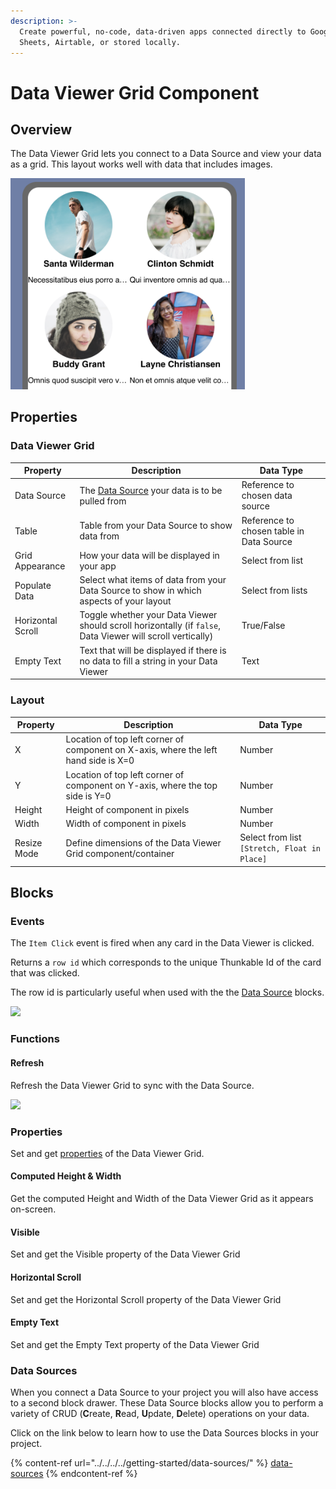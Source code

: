 ```yaml
---
description: >-
  Create powerful, no-code, data-driven apps connected directly to Google
  Sheets, Airtable, or stored locally.
---
```


# Data Viewer Grid Component

## Overview

The Data Viewer Grid lets you connect to a Data Source and view your data as a grid. This layout works well with data that includes images.

<div align="left">

<img src="../../../../.gitbook/assets/Screen Shot 2022-02-04 at 12.44.53 PM.png" alt="Example of a Data viewer Grid. Data is dummy data from Webflow." width="375">

</div>

## Properties

### Data Viewer Grid

| Property          | Description                                                                                                               | Data Type                                |
| ----------------- | ------------------------------------------------------------------------------------------------------------------------- | ---------------------------------------- |
| Data Source       | The [Data Source](../../../../getting-started/data-sources/#add-a-data-source-to-your-app) your data is to be pulled from | Reference to chosen data source          |
| Table             | Table from your Data Source to show data from                                                                             | Reference to chosen table in Data Source |
| Grid Appearance   | How your data will be displayed in your app                                                                               | Select from list                         |
| Populate Data     | Select what items of data from your Data Source to show in which aspects of your layout                                   | Select from lists                        |
| Horizontal Scroll | Toggle whether your Data Viewer should scroll horizontally (if `false`, Data Viewer will scroll vertically)               | True/False                               |
| Empty Text        | Text that will be displayed if there is no data to fill a string in your Data Viewer                                      | Text                                     |

### Layout

| Property    | Description                                                                         | Data Type                                    |
| ----------- | ----------------------------------------------------------------------------------- | -------------------------------------------- |
| X           | Location of top left corner of component on X-axis, where the left hand side is X=0 | Number                                       |
| Y           | Location of top left corner of component on Y-axis, where the top side is Y=0       | Number                                       |
| Height      | Height of component in pixels                                                       | Number                                       |
| Width       | Width of component in pixels                                                        | Number                                       |
| Resize Mode | Define dimensions of the Data Viewer Grid component/container                       | Select from list `[Stretch, Float in Place]` |

## Blocks

### Events

The `Item Click` event is fired when any card in the Data Viewer is clicked.&#x20;

Returns a `row id` which corresponds to the unique Thunkable Id of the card that was clicked.&#x20;

The row id is particularly useful when used with the the [Data Source](../../../../getting-started/data-sources/) blocks.

![](../../../../.gitbook/assets/grid\_click.png)

### Functions

#### Refresh

Refresh the Data Viewer Grid to sync with the Data Source.

![](../../../../.gitbook/assets/dvg\_refresh.png)

### Properties

Set and get [properties](data-viewer-grid.md#properties) of the Data Viewer Grid.

#### Computed Height & Width

Get the computed Height and Width of the Data Viewer Grid as it appears on-screen.

#### Visible

Set and get the Visible property of the Data Viewer Grid

#### Horizontal Scroll

Set and get the Horizontal Scroll property of the Data Viewer Grid

#### Empty Text

Set and get the Empty Text property of the Data Viewer Grid

### Data Sources

When you connect a Data Source to your project you will also have access to a second block drawer. These Data Source blocks allow you to perform a variety of CRUD (**C**reate, **R**ead, **U**pdate, **D**elete) operations on your data.&#x20;

Click on the link below to learn how to use the Data Sources blocks in your project.&#x20;

{% content-ref url="../../../../getting-started/data-sources/" %}
[data-sources](../../../../getting-started/data-sources/)
{% endcontent-ref %}
